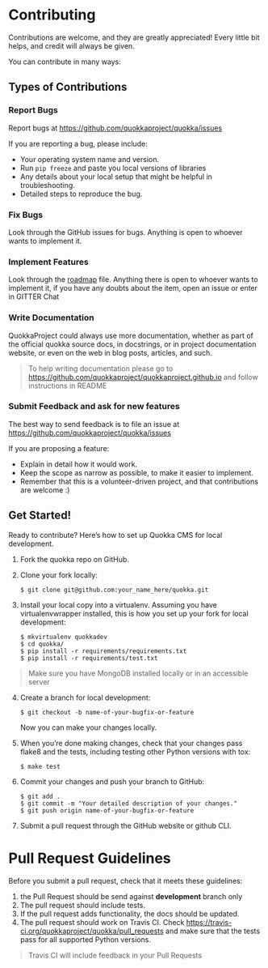 Contributing
============

Contributions are welcome, and they are greatly appreciated! Every
little bit helps, and credit will always be given.

You can contribute in many ways:

Types of Contributions
----------------------

### Report Bugs

Report bugs at <https://github.com/quokkaproject/quokka/issues>

If you are reporting a bug, please include:

-   Your operating system name and version.
-   Run ```pip freeze``` and paste you local versions of libraries
-   Any details about your local setup that might be helpful
    in troubleshooting.
-   Detailed steps to reproduce the bug.

### Fix Bugs

Look through the GitHub issues for bugs. Anything is
open to whoever wants to implement it.

### Implement Features

Look through the [roadmap](/roadmap.md) file. Anything there is open to whoever wants to implement it, if you have any doubts about the item, open an issue or enter in GITTER Chat

### Write Documentation

QuokkaProject could always use more documentation,
whether as part of the official quokka source docs,
in docstrings, or in project documentation website, or even on the web in blog posts, articles, and such.

> To help writing documentation please go to https://github.com/quokkaproject/quokkaproject.github.io and follow instructions in README

### Submit Feedback and ask for new features

The best way to send feedback is to file an issue at
<https://github.com/quokkaproject/quokka/issues>

If you are proposing a feature:

-   Explain in detail how it would work.
-   Keep the scope as narrow as possible, to make it easier
    to implement.
-   Remember that this is a volunteer-driven project, and that
    contributions are welcome :)

Get Started!
------------

Ready to contribute? Here’s how to set up Quokka CMS
for local development.

1.  Fork the quokka repo on GitHub.
2.  Clone your fork locally:

        $ git clone git@github.com:your_name_here/quokka.git

3.  Install your local copy into a virtualenv. Assuming you have
    virtualenvwrapper installed, this is how you set up your fork for
    local development:

        $ mkvirtualenv quokkadev
        $ cd quokka/
        $ pip install -r requirements/requirements.txt
        $ pip install -r requirements/test.txt

 > Make sure you have MongoDB installed locally or in an accessible server

4.  Create a branch for local development:

        $ git checkout -b name-of-your-bugfix-or-feature

    Now you can make your changes locally.

5.  When you’re done making changes, check that your changes pass flake8
    and the tests, including testing other Python versions with tox:

        $ make test

6.  Commit your changes and push your branch to GitHub:

        $ git add .
        $ git commit -m "Your detailed description of your changes."
        $ git push origin name-of-your-bugfix-or-feature

7.  Submit a pull request through the GitHub website or github CLI.

Pull Request Guidelines
=======================

Before you submit a pull request, check that it meets these guidelines:

1.  the Pull Request should be send against **development** branch only
2.  The pull request should include tests.
3.  If the pull request adds functionality, the docs should be updated.
4.  The pull request should work on Travis CI. Check <https://travis-ci.org/quokkaproject/quokka/pull_requests> and make sure that the tests pass for all supported Python versions.
> Travis CI will include feedback in your Pull Requests
